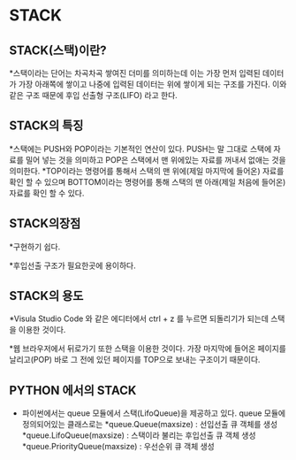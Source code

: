 STACK
========

STACK(스택)이란?
----------------
*스택이라는 단어는 차곡차곡 쌓여진 더미를 의미하는데 이는 가장 먼저 입력된 데이터가 가장 아래쪽에 쌓이고 나중에 입력된 데이터는 위에 쌓이게 되는 구조를 가진다. 이와 같은 구조 때문에 후입 선출형 구조(LIFO) 라고 한다.

STACK의 특징
------------
*스택에는 PUSH와 POP이라는 기본적인 연산이 있다. PUSH는 말 그대로 스택에 자료를 밀어 넣는 것을 의미하고 POP은 스택에서 맨 위에있는 자료를 꺼내서 없애는 것을 의미한다. 
*TOP이라는 명령어를 통해서 스택의 맨 위에(제일 마지막에 들어온) 자료를 확인 할 수 있으며 BOTTOM이라는 명령어를 통해 스택의 맨 아래(제일 처음에 들어온) 자료를 확인 할 수 있다.

STACK의장점
------------
*구현하기 쉽다.

*후입선출 구조가 필요한곳에 용이하다.

STACK의 용도
--------------
*Visula Studio Code 와 같은 에디터에서 ctrl + z 를 누르면 되돌리기가 되는데 스택을 이용한 것이다.

*웹 브라우저에서 뒤로가기 또한 스택을 이용한 것이다. 가장 마지막에 들어온 페이지를 날리고(POP) 바로 그 전에 있던 페이지를 TOP으로 보내는 구조이기 때문이다.

PYTHON 에서의 STACK 
-------------------
* 파이썬에서는 queue 모듈에서 스택(LifoQueue)을 제공하고 있다. queue 모듈에 정의되어있는 클래스로는 
    *queue.Queue(maxsize) : 선입선출 큐 객체를 생성
    *queue.LifoQueue(maxsize) : 스택이라 불리는 후입선출 큐 객체 생성
    *queue.PriorityQueue(maxsize) : 우선순위 큐 객체 생성